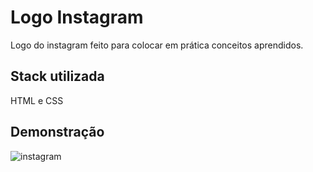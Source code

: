 
# Logo Instagram

Logo do instagram feito para colocar em prática conceitos aprendidos.


## Stack utilizada

HTML e CSS

## Demonstração

![instagram](https://i.imgur.com/PmoOrzk.png)
